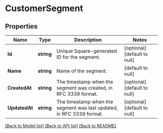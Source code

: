 # CustomerSegment

## Properties
Name | Type | Description | Notes
------------ | ------------- | ------------- | -------------
**Id** | **string** | Unique Square-generated ID for the segment. | [optional] [default to null]
**Name** | **string** | Name of the segment. | [default to null]
**CreatedAt** | **string** | The timestamp when the segment was created, in RFC 3339 format. | [optional] [default to null]
**UpdatedAt** | **string** | The timestamp when the segment was last updated, in RFC 3339 format. | [optional] [default to null]

[[Back to Model list]](../README.md#documentation-for-models) [[Back to API list]](../README.md#documentation-for-api-endpoints) [[Back to README]](../README.md)

